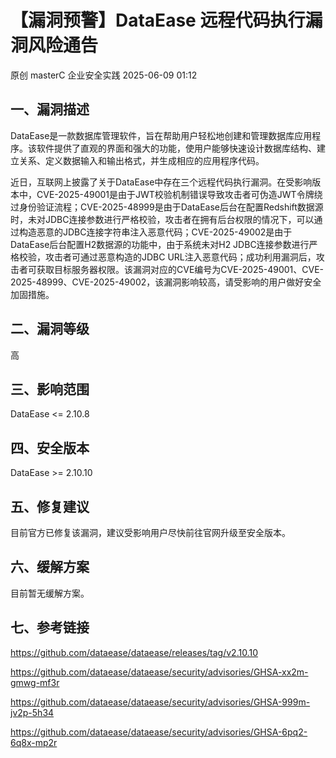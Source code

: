#  【漏洞预警】DataEase 远程代码执行漏洞风险通告  
原创 masterC  企业安全实践   2025-06-09 01:12  
  
## 一、漏洞描述  
  
DataEase是一款数据库管理软件，旨在帮助用户轻松地创建和管理数据库应用程序。该软件提供了直观的界面和强大的功能，使用户能够快速设计数据库结构、建立关系、定义数据输入和输出格式，并生成相应的应用程序代码。  
  
近日，互联网上披露了关于DataEase中存在三个远程代码执行漏洞。在受影响版本中，CVE-2025-49001是由于JWT校验机制错误导致攻击者可伪造JWT令牌绕过身份验证流程；CVE-2025-48999是由于DataEase后台在配置Redshift数据源时，未对JDBC连接参数进行严格校验，攻击者在拥有后台权限的情况下，可以通过构造恶意的JDBC连接字符串注入恶意代码；CVE-2025-49002是由于DataEase后台配置H2数据源的功能中，由于系统未对H2 JDBC连接参数进行严格校验，攻击者可通过恶意构造的JDBC URL注入恶意代码；成功利用漏洞后，攻击者可获取目标服务器权限。该漏洞对应的CVE编号为CVE-2025-49001、CVE-2025-48999、CVE-2025-49002，该漏洞影响较高，请受影响的用户做好安全加固措施。  
## 二、漏洞等级  
  
高  
## 三、影响范围  
  
DataEase <= 2.10.8  
## 四、安全版本  
  
DataEase >= 2.10.10  
## 五、修复建议  
  
目前官方已修复该漏洞，建议受影响用户尽快前往官网升级至安全版本。  
## 六、缓解方案  
  
目前暂无缓解方案。  
## 七、参考链接  
  
https://github.com/dataease/dataease/releases/tag/v2.10.10  
  
https://github.com/dataease/dataease/security/advisories/GHSA-xx2m-gmwg-mf3r  
  
https://github.com/dataease/dataease/security/advisories/GHSA-999m-jv2p-5h34  
  
https://github.com/dataease/dataease/security/advisories/GHSA-6pq2-6q8x-mp2r  
  
  

